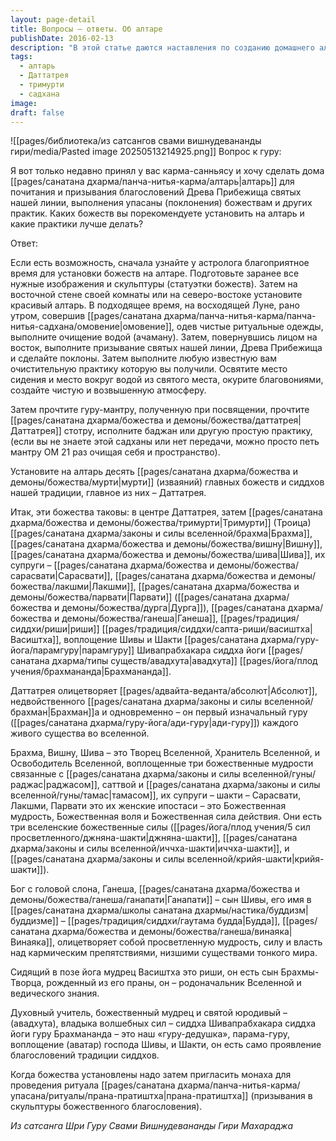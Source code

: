 ```yaml
---
layout: page-detail
title: Вопросы – ответы. Об алтаре
publishDate: 2016-02-13
description: "В этой статье даются наставления по созданию домашнего алтаря: выбору и установке мурти главных божеств традиции (Даттатрея, Тримурти, Шакти, Ганеша, Васиштха, парамгуру), подготовке пространства, проведению ритуалов очищения и призывания благословений, а также описываются основные ежедневные практики поклонения."
tags:
  - алтарь
  - Даттатрея
  - тримурти
  - садхана
image: 
draft: false
---
```

![[pages/библиотека/из сатсангов свами вишнудевананды гири/media/Pasted image 20250513214925.png]]
Вопрос к гуру: 

Я вот только недавно принял у вас карма-санньясу и хочу сделать дома [[pages/санатана дхарма/панча-нитья-карма/алтарь|алтарь]] для почитания и призывания благословений Древа Прибежища святых нашей линии, выполнения упасаны (поклонения) божествам и других практик. Каких божеств вы порекомендуете установить на алтарь и какие практики лучше делать?

Ответ: 

Если есть возможность, сначала узнайте у астролога благоприятное время для установки божеств на алтаре. Подготовьте заранее все нужные изображения и скульптуры (статуэтки божеств). Затем на восточной стене своей комнаты или на северо-востоке установите красивый алтарь. В подходящее время, на восходящей Луне, рано утром, совершив [[pages/санатана дхарма/панча-нитья-карма/панча-нитья-садхана/омовение|омовение]], одев чистые ритуальные одежды, выполните очищение водой (ачаману). Затем, повернувшись лицом на восток, выполните призывание святых нашей линии, Древа Прибежища и сделайте поклоны. Затем выполните любую известную вам очистительную практику которую вы получили. Освятите место сидения и место вокруг водой из святого места, окурите благовониями, создайте чистую и возвышенную атмосферу.

Затем прочтите гуру-мантру, полученную при посвящении, прочтите [[pages/санатана дхарма/божества и демоны/божества/даттатрея|Даттатрея]] стотру, исполните баджан или другую простую практику, (если вы не знаете этой садханы или нет передачи, можно просто петь мантру ОМ 21 раз очищая себя и пространство).

Установите на алтарь десять [[pages/санатана дхарма/божества и демоны/божества/мурти|мурти]] (изваяний) главных божеств и сиддхов нашей традиции, главное из них – Даттатрея. 

Итак, эти божества таковы: в центре Даттатрея, затем [[pages/санатана дхарма/божества и демоны/божества/тримурти|Тримурти]] (Троица) [[pages/санатана дхарма/законы и силы вселенной/брахма|Брахма]], [[pages/санатана дхарма/божества и демоны/божества/вишну|Вишну]], [[pages/санатана дхарма/божества и демоны/божества/шива|Шива]], их супруги – [[pages/санатана дхарма/божества и демоны/божества/сарасвати|Сарасвати]], [[pages/санатана дхарма/божества и демоны/божества/лакшми|Лакшми]], [[pages/санатана дхарма/божества и демоны/божества/парвати|Парвати]] ([[pages/санатана дхарма/божества и демоны/божества/дурга|Дурга]]), [[pages/санатана дхарма/божества и демоны/божества/ганеша|Ганеша]], [[pages/традиция/сиддхи/риши|риши]] [[pages/традиция/сиддхи/сапта-риши/васиштха|Васиштха]], воплощение Шивы и Шакти [[pages/санатана дхарма/гуру-йога/парамгуру|парамгуру]] Шивапрабхакара сиддха йоги [[pages/санатана дхарма/типы существ/авадхута|авадхута]] [[pages/йога/плод учения/брахмананда|Брахмананда]].

Даттатрея олицетворяет [[pages/адвайта-веданта/абсолют|Абсолют]], недвойственного [[pages/санатана дхарма/законы и силы вселенной/брахман|Брахман]]а и одновременно – он первый изначальный гуру ([[pages/санатана дхарма/гуру-йога/ади-гуру|ади-гуру]]) каждого живого существа во вселенной.

Брахма, Вишну, Шива – это Творец Вселенной, Хранитель Вселенной, и Освободитель Вселенной, воплощенные три божественные мудрости связанные с [[pages/санатана дхарма/законы и силы вселенной/гуны/раджас|раджасом]], саттвой и [[pages/санатана дхарма/законы и силы вселенной/гуны/тамас|тамасом]], их супруги – шакти – Сарасвати, Лакшми, Парвати это их женские ипостаси – это Божественная мудрость, Божественная воля и Божественная сила действия. Они есть три вселенские божественные силы ([[pages/йога/плод учения/5 сил просветленного/джняна-шакти|джняна-шакти]], [[pages/санатана дхарма/законы и силы вселенной/иччха-шакти|иччха-шакти]], и [[pages/санатана дхарма/законы и силы вселенной/крийя-шакти|крийя-шакти]]).

Бог с головой слона, Ганеша, [[pages/санатана дхарма/божества и демоны/божества/ганеша/ганапати|Ганапати]] – сын Шивы, его имя в [[pages/санатана дхарма/школы санатана дхармы/настика/буддизм|буддизме]] – [[pages/традиция/сиддхи/гаутама будда|Будда]], [[pages/санатана дхарма/божества и демоны/божества/ганеша/винаяка|Винаяка]], олицетворяет собой просветленную мудрость, силу и власть над кармическим препятствиями, низшими существами тонкого мира.

Сидящий в позе йога мудрец Васиштха это риши, он есть сын Брахмы-Творца, рожденный из его праны, он – родоначальник Вселенной и ведического знания.

Духовный учитель, божественный мудрец и святой юродивый – (авадхута), владыка волшебных сил – сиддха Шивапрабхакара сиддха йоги гуру Брахмананда – это наш «гуру-дедушка», парама-гуру, воплощение (аватар) господа Шивы, и Шакти, он есть само проявление благословений традиции сиддхов.

Когда божества установлены надо затем пригласить монаха для проведения ритуала [[pages/санатана дхарма/панча-нитья-карма/упасана/ритуалы/прана-пратиштха|прана-пратиштха]] (призывания в скульптуры божественного благословения).

*Из сатсанга Шри Гуру Свами Вишнудевананды Гири Махараджа*

